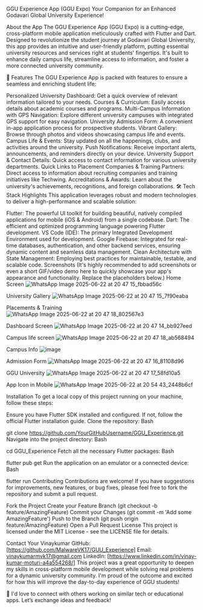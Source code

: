 GGU Experience App (GGU Expo)
Your Companion for an Enhanced Godavari Global University Experience!


About the App
The GGU Experience App (GGU Expo) is a cutting-edge, cross-platform mobile application meticulously crafted with Flutter and Dart. Designed to revolutionize the student journey at Godavari Global University, this app provides an intuitive and user-friendly platform, putting essential university resources and services right at students' fingertips. It's built to enhance daily campus life, streamline access to information, and foster a more connected university community.

🚀 Features
The GGU Experience App is packed with features to ensure a seamless and enriching student life:

Personalized University Dashboard: Get a quick overview of relevant information tailored to your needs.
Courses & Curriculum: Easily access details about academic courses and programs.
Multi-Campus Information with GPS Navigation: Explore different university campuses with integrated GPS support for easy navigation.
University Admission Form: A convenient in-app application process for prospective students.
Vibrant Gallery: Browse through photos and videos showcasing campus life and events.
Campus Life & Events: Stay updated on all the happenings, clubs, and activities around the university.
Push Notifications: Receive important alerts, announcements, and reminders directly on your device.
University Support & Contact Details: Quick access to contact information for various university departments.
Quick Links to Placement Companies & Training Partners: Direct access to information about recruiting companies and training initiatives like Techwing.
Accreditations & Awards: Learn about the university's achievements, recognitions, and foreign collaborations.
🛠️ Tech Stack Highlights
This application leverages robust and modern technologies to deliver a high-performance and scalable solution:

Flutter: The powerful UI toolkit for building beautiful, natively compiled applications for mobile (iOS & Android) from a single codebase.
Dart: The efficient and optimized programming language powering Flutter development.
VS Code (IDE): The primary Integrated Development Environment used for development.
Google Firebase: Integrated for real-time databases, authentication, and other backend services, ensuring dynamic content and seamless data management.
Clean Architecture with State Management: Employing best practices for maintainable, testable, and scalable code.
Screenshots
(It's highly recommended to add screenshots or even a short GIF/video demo here to quickly showcase your app's appearance and functionality. Replace the placeholders below.)
Home Screen
![WhatsApp Image 2025-06-22 at 20 47 15_fbbad56c](https://github.com/user-attachments/assets/61728792-4ee9-467a-a545-f30ed0d0f697)

University Gallery
![WhatsApp Image 2025-06-22 at 20 47 15_7f90eaba](https://github.com/user-attachments/assets/d2dd725a-253f-40d5-8b2f-683ab9126f55)

Placements & Training
![WhatsApp Image 2025-06-22 at 20 47 18_802567e3](https://github.com/user-attachments/assets/dc3e4c5f-b529-4a6e-99d1-e97f17661515)

Dashboard Screen
![WhatsApp Image 2025-06-22 at 20 47 14_bb927eed](https://github.com/user-attachments/assets/a8c93538-f5e9-4273-8540-0b55bef3a445)

Campus life screen
![WhatsApp Image 2025-06-22 at 20 47 18_ab568494](https://github.com/user-attachments/assets/db35028b-aa9c-4664-a4ca-bea204688069)

Campus Info
![image](https://github.com/user-attachments/assets/157ff808-729a-4411-b519-ea28b7c069b6)

Admission Form
![WhatsApp Image 2025-06-22 at 20 47 16_81108d96](https://github.com/user-attachments/assets/855df57b-6434-4ad0-95fe-e87b03975a2e)

GGU University
![WhatsApp Image 2025-06-22 at 20 47 17_58fd10a5](https://github.com/user-attachments/assets/863bd74c-239d-44f8-91e6-9aa981b825cb)

App Icon in Mobile
![WhatsApp Image 2025-06-22 at 20 54 43_2448b6cf](https://github.com/user-attachments/assets/6f19a2a4-5d4a-4c76-af5a-02ef6bed87d4)



Installation
To get a local copy of this project running on your machine, follow these steps:

Ensure you have Flutter SDK installed and configured. If not, follow the official Flutter installation guide.
Clone the repository:
Bash

git clone https://github.com/YourGitHubUsername/GGU_Experience.git
Navigate into the project directory:
Bash

cd GGU_Experience
Fetch all the necessary Flutter packages:
Bash

flutter pub get
Run the application on an emulator or a connected device:
Bash

flutter run
Contributing
Contributions are welcome! If you have suggestions for improvements, new features, or bug fixes, please feel free to fork the repository and submit a pull request.

Fork the Project
Create your Feature Branch (git checkout -b feature/AmazingFeature)
Commit your Changes (git commit -m 'Add some AmazingFeature')
Push to the Branch (git push origin feature/AmazingFeature)
Open a Pull Request
License
This project is licensed under the MIT License - see the LICENSE file for details.

Contact
Your Vinaykumar
GitHub: [https://github.com/MalwareVK17/GUU_Experience]
Email: vinaykumarmvk17@gmail.com
LinkedIn: [https://www.linkedin.com/in/vinay-kumar-moturi-a4a554268/]
This project was a great opportunity to deepen my skills in cross-platform mobile development while solving real problems for a dynamic university community. I'm proud of the outcome and excited for how this will improve the day-to-day experience of GGU students!

💬 I'd love to connect with others working on similar tech or educational apps. Let’s exchange ideas and feedback!
